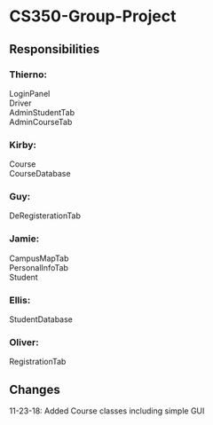 # CS350-Group-Project

## Responsibilities
### Thierno:
LoginPanel </br>
Driver</br>
AdminStudentTab</br>
AdminCourseTab</br>
### Kirby:
Course <br />
CourseDatabase <br />
### Guy:
DeRegisterationTab</br>
### Jamie:
CampusMapTab</br>
PersonalInfoTab</br>
Student</br>
### Ellis:
StudentDatabase</br>
### Oliver:
RegistrationTab</br>
## Changes
11-23-18: Added Course classes including simple GUI <br />




